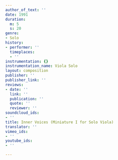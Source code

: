 ```yaml
---
author_of_text: ''
date: 1991
duration:
  m: 5
  s: 20
genre:
- Solo
history:
- performer: ''
  timeplaces:
  - ''
instrumentation: {}
instrumentation_name: Viola Solo
layout: composition
publisher: ''
publisher_link: ''
reviews:
- date: ''
  link: ''
  publication: ''
  quote: ''
  reviewer: ''
soundcloud_ids:
- ''
title: Inner Voices (Miniature I for Solo Viola)
translator: ''
vimeo_ids:
- ''
youtube_ids:
- ''

---
```

